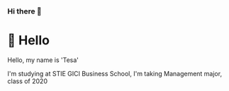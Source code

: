 ### Hi there 👋

<!--
**tesasekar/tesasekar** is a ✨ _special_ ✨ repository because its `README.md` (this file) appears on your GitHub profile.

Here are some ideas to get you started:

- 🔭 I’m currently working on ...
- 🌱 I’m currently learning ...
- 👯 I’m looking to collaborate on ...
- 🤔 I’m looking for help with ...
- 💬 Ask me about ...
- 📫 How to reach me: ...
- 😄 Pronouns: ...
- ⚡ Fun fact: ...
-->

<!-- cmd atau ctrl + / -->

# 👋 Hello

Hello, my name is 'Tesa'

I'm studying at STIE GICI Business School, I'm taking Management major, class  of 2020
